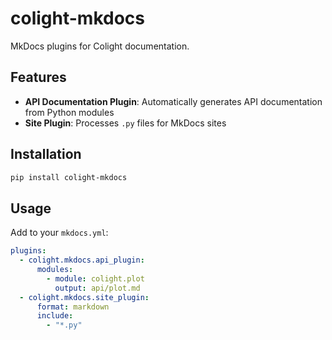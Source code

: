 # colight-mkdocs

MkDocs plugins for Colight documentation.

## Features

- **API Documentation Plugin**: Automatically generates API documentation from Python modules
- **Site Plugin**: Processes `.py` files for MkDocs sites

## Installation

```bash
pip install colight-mkdocs
```

## Usage

Add to your `mkdocs.yml`:

```yaml
plugins:
  - colight.mkdocs.api_plugin:
      modules:
        - module: colight.plot
          output: api/plot.md
  - colight.mkdocs.site_plugin:
      format: markdown
      include:
        - "*.py"
```
